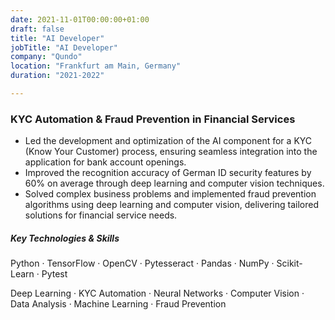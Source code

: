 ```yaml
---
date: 2021-11-01T00:00:00+01:00
draft: false
title: "AI Developer"
jobTitle: "AI Developer"
company: "Qundo"
location: "Frankfurt am Main, Germany"
duration: "2021-2022"

---
```

### KYC Automation & Fraud Prevention in Financial Services

- Led the development and optimization of the AI component for a KYC (Know Your Customer) process, ensuring seamless integration into the application for bank account openings.
- Improved the recognition accuracy of German ID security features by 60% on average through deep learning and computer vision techniques.
- Solved complex business problems and implemented fraud prevention algorithms using deep learning and computer vision, delivering tailored solutions for financial service needs.

##### Key Technologies & Skills
Python · TensorFlow · OpenCV · Pytesseract · Pandas · NumPy · Scikit-Learn · Pytest

Deep Learning · KYC Automation · Neural Networks · Computer Vision · Data Analysis · Machine Learning · Fraud Prevention
